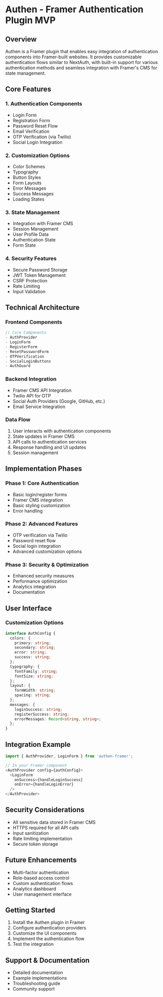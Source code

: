 # Authen - Framer Authentication Plugin MVP

## Overview
Authen is a Framer plugin that enables easy integration of authentication components into Framer-built websites. It provides customizable authentication flows similar to NextAuth, with built-in support for various authentication methods and seamless integration with Framer's CMS for state management.

## Core Features

### 1. Authentication Components
- Login Form
- Registration Form
- Password Reset Flow
- Email Verification
- OTP Verification (via Twilio)
- Social Login Integration

### 2. Customization Options
- Color Schemes
- Typography
- Button Styles
- Form Layouts
- Error Messages
- Success Messages
- Loading States

### 3. State Management
- Integration with Framer CMS
- Session Management
- User Profile Data
- Authentication State
- Form State

### 4. Security Features
- Secure Password Storage
- JWT Token Management
- CSRF Protection
- Rate Limiting
- Input Validation

## Technical Architecture

### Frontend Components
```typescript
// Core Components
- AuthProvider
- LoginForm
- RegisterForm
- ResetPasswordForm
- OTPVerification
- SocialLoginButtons
- AuthGuard
```

### Backend Integration
- Framer CMS API Integration
- Twilio API for OTP
- Social Auth Providers (Google, GitHub, etc.)
- Email Service Integration

### Data Flow
1. User interacts with authentication components
2. State updates in Framer CMS
3. API calls to authentication services
4. Response handling and UI updates
5. Session management

## Implementation Phases

### Phase 1: Core Authentication
- Basic login/register forms
- Framer CMS integration
- Basic styling customization
- Error handling

### Phase 2: Advanced Features
- OTP verification via Twilio
- Password reset flow
- Social login integration
- Advanced customization options

### Phase 3: Security & Optimization
- Enhanced security measures
- Performance optimization
- Analytics integration
- Documentation

## User Interface

### Customization Options
```typescript
interface AuthConfig {
  colors: {
    primary: string;
    secondary: string;
    error: string;
    success: string;
  };
  typography: {
    fontFamily: string;
    fontSize: string;
  };
  layout: {
    formWidth: string;
    spacing: string;
  };
  messages: {
    loginSuccess: string;
    registerSuccess: string;
    errorMessages: Record<string, string>;
  };
}
```

## Integration Example
```typescript
import { AuthProvider, LoginForm } from 'authen-framer';

// In your Framer component
<AuthProvider config={authConfig}>
  <LoginForm 
    onSuccess={handleLoginSuccess}
    onError={handleLoginError}
  />
</AuthProvider>
```

## Security Considerations
- All sensitive data stored in Framer CMS
- HTTPS required for all API calls
- Input sanitization
- Rate limiting implementation
- Secure token storage

## Future Enhancements
- Multi-factor authentication
- Role-based access control
- Custom authentication flows
- Analytics dashboard
- User management interface

## Getting Started
1. Install the Authen plugin in Framer
2. Configure authentication providers
3. Customize the UI components
4. Implement the authentication flow
5. Test the integration

## Support & Documentation
- Detailed documentation
- Example implementations
- Troubleshooting guide
- Community support 